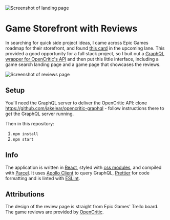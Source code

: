 ![Screenshot of landing page](https://imgur.com/u8tfyr0.jpg)

# Game Storefront with Reviews

In searching for quick side project ideas, I came across Epic Games roadmap for their storefront, and found [this card](https://trello.com/c/T3KOjGRj/152-critic-reviews) in the upcoming lane. This provided a good opportunity for a full stack project, so I buit out a [GraphQL wrapper for OpenCritic's API](https://github.com/jakelear/opencritic-graphql) and then put this little interface, including a game search landing page and a game page that showcases the reviews.

![Screenshot of reviews page](https://i.imgur.com/KjNz2O9.jpg)

## Setup

You'll need the GraphQL server to deliver the OpenCritic API: clone https://github.com/jakelear/opencritic-graphql - follow instructions there to get the GraphQL server running.

Then in this repository:

1. `npm install`
2. `npm start`

## Info

The application is written in [React](https://reactjs.org/), styled with [css modules](https://github.com/css-modules/css-modules), and compiled with [Parcel](https://parceljs.org/). It uses [Apollo Client](https://github.com/apollographql/apollo-client) to query GraphQL, [Prettier](https://prettier.io/) for code formatting and is linted with [ESLint](https://eslint.org/).

## Attributions

The design of the review page is straight from Epic Games' Trello board.
The game reviews are provided by [OpenCritic](https://opencritic.com).
